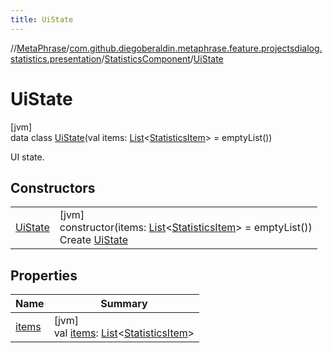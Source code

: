 ```yaml
---
title: UiState
---
```

//[MetaPhrase](../../../../index.html)/[com.github.diegoberaldin.metaphrase.feature.projectsdialog.statistics.presentation](../../index.html)/[StatisticsComponent](../index.html)/[UiState](index.html)



# UiState



[jvm]\
data class [UiState](index.html)(val items: [List](https://kotlinlang.org/api/latest/jvm/stdlib/kotlin.collections/-list/index.html)&lt;[StatisticsItem](../../-statistics-item/index.html)&gt; = emptyList())

UI state.



## Constructors


| | |
|---|---|
| [UiState](-ui-state.html) | [jvm]<br>constructor(items: [List](https://kotlinlang.org/api/latest/jvm/stdlib/kotlin.collections/-list/index.html)&lt;[StatisticsItem](../../-statistics-item/index.html)&gt; = emptyList())<br>Create [UiState](index.html) |


## Properties


| Name | Summary |
|---|---|
| [items](items.html) | [jvm]<br>val [items](items.html): [List](https://kotlinlang.org/api/latest/jvm/stdlib/kotlin.collections/-list/index.html)&lt;[StatisticsItem](../../-statistics-item/index.html)&gt; |

